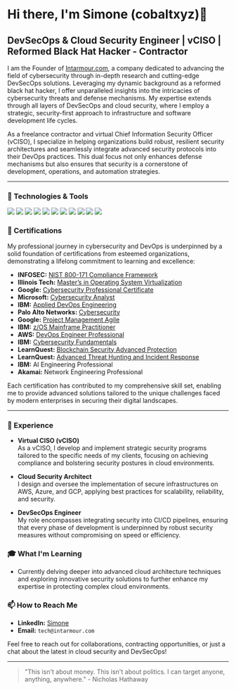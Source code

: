 # Hi there, I'm Simone (cobaltxyz)👋

## DevSecOps & Cloud Security Engineer | vCISO | Reformed Black Hat Hacker - Contractor

I am the Founder of [Intarmour.com](https://intarmour.com), a company dedicated to advancing the field of cybersecurity through in-depth research and cutting-edge DevSecOps solutions. Leveraging my dynamic background as a reformed black hat hacker, I offer unparalleled insights into the intricacies of cybersecurity threats and defense mechanisms. My expertise extends through all layers of DevSecOps and cloud security, where I employ a strategic, security-first approach to infrastructure and software development life cycles. 

As a freelance contractor and virtual Chief Information Security Officer (vCISO), I specialize in helping organizations build robust, resilient security architectures and seamlessly integrate advanced security protocols into their DevOps practices. This dual focus not only enhances defense mechanisms but also ensures that security is a cornerstone of development, operations, and automation strategies.

---

### 🔧 Technologies & Tools

![](https://img.shields.io/badge/OS-Linux-informational?style=flat&logo=linux&logoColor=white&color=2bbc8a)
![](https://img.shields.io/badge/OS-Kali_Linux-informational?style=flat&logo=kali-linux&logoColor=white&color=2bbc8a)
![](https://img.shields.io/badge/Cloud-AWS-informational?style=flat&logo=amazon-aws&logoColor=white&color=2bbc8a)
![](https://img.shields.io/badge/Cloud-GCP-informational?style=flat&logo=google-cloud&logoColor=white&color=2bbc8a)
![](https://img.shields.io/badge/Cloud-Azure-informational?style=flat&logo=microsoft-azure&logoColor=white&color=2bbc8a)
![](https://img.shields.io/badge/Tools-Docker-informational?style=flat&logo=docker&logoColor=white&color=2bbc8a)
![](https://img.shields.io/badge/Tools-Kubernetes-informational?style=flat&logo=kubernetes&logoColor=white&color=2bbc8a)
![](https://img.shields.io/badge/Tools-SonarQube-informational?style=flat&logo=sonarqube&logoColor=white&color=2bbc8a)
![](https://img.shields.io/badge/Security-Snyk-informational?style=flat&logo=snyk&logoColor=white&color=2bbc8a)
![](https://img.shields.io/badge/CI/CD-Jenkins-informational?style=flat&logo=jenkins&logoColor=white&color=2bbc8a)
![](https://img.shields.io/badge/Scripting-Python-informational?style=flat&logo=python&logoColor=white&color=2bbc8a)

### 📜 Certifications

My professional journey in cybersecurity and DevOps is underpinned by a solid foundation of certifications from esteemed organizations, demonstrating a lifelong commitment to learning and excellence:

- **INFOSEC:** [NIST 800-171 Compliance Framework](https://coursera.org/verify/R664CXPPJ7C6)
- **Illinois Tech:** [Master’s in Operating System Virtualization](https://coursera.org/verify/NW7AU3BWWKK2)
- **Google:** [Cybersecurity Professional Certificate](https://coursera.org/verify/professional-cert/K2WK5X9SLZRB)
- **Microsoft:** [Cybersecurity Analyst](https://coursera.org/verify/professional-cert/K2VSAP8X3DVR)
- **IBM:** [Applied DevOps Engineering](https://coursera.org/verify/professional-cert/62S9Y9UR35HZ)
- **Palo Alto Networks:** [Cybersecurity](https://coursera.org/verify/professional-cert/LDEGEWK3L26E)
- **Google:** [Project Management Agile](https://coursera.org/verify/professional-cert/WDYXHL9624YA)
- **IBM:** [z/OS Mainframe Practitioner](https://coursera.org/verify/professional-cert/YKXW7DXDP9JU)
- **AWS:** [DevOps Engineer Professional](https://coursera.org/verify/specialization/RW2N6XN9ZHYS)
- **IBM:** [Cybersecurity Fundamentals](https://coursera.org/verify/specialization/M9L7XUV8ALA6)
- **LearnQuest:** [Blockchain Security Advanced Protection](https://coursera.org/verify/6AYQCP3ZTU57)
- **LearnQuest:** [Advanced Threat Hunting and Incident Response](https://coursera.org/verify/A7DAWKWKEL3L)
- **IBM:** AI Engineering Professional
- **Akamai:** Network Engineering Professional

Each certification has contributed to my comprehensive skill set, enabling me to provide advanced solutions tailored to the unique challenges faced by modern enterprises in securing their digital landscapes.

---

### 📜 Experience

- **Virtual CISO (vCISO)**  
  As a vCISO, I develop and implement strategic security programs tailored to the specific needs of my clients, focusing on achieving compliance and bolstering security postures in cloud environments.

- **Cloud Security Architect**  
  I design and oversee the implementation of secure infrastructures on AWS, Azure, and GCP, applying best practices for scalability, reliability, and security.

- **DevSecOps Engineer**  
  My role encompasses integrating security into CI/CD pipelines, ensuring that every phase of development is underpinned by robust security measures without compromising on speed or efficiency.

### 🎓 What I'm Learning

- Currently delving deeper into advanced cloud architecture techniques and exploring innovative security solutions to further enhance my expertise in protecting complex cloud environments.

### 📫 How to Reach Me

- **LinkedIn:** [Simone](https://www.linkedin.com/in/simonechinaglia)
- **Email:** `tech@intarmour.com`

Feel free to reach out for collaborations, contracting opportunities, or just a chat about the latest in cloud security and DevSecOps!

---

> "This isn't about money. This isn't about politics. I can target anyone, anything, anywhere." - Nicholas Hathaway
